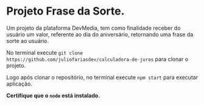 <h1>Projeto Frase da Sorte.</h1>
<p>Um projeto da plataforma DevMedia, tem como finalidade receber do usuário um valor, referente ao dia do aniversário, retornando uma frase da sorte ao usuário.</p>
<p>No terminal execute <code>git clone https://github.com/juliofariasdev/calculadora-de-juros</code> para clonar o projeto.</p>
<p>Logo após clonar o repositório, no terminal execute <code>npm start</code> para executar aplicação.</p>
<strong>Certifique que o <code>node</code> está instalado.</strong>
